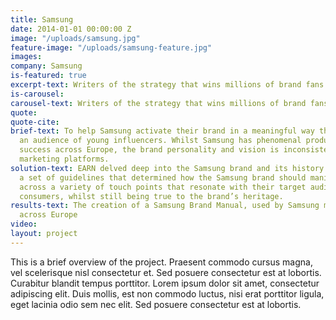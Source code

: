 ```yaml
---
title: Samsung
date: 2014-01-01 00:00:00 Z
image: "/uploads/samsung.jpg"
feature-image: "/uploads/samsung-feature.jpg"
images: 
company: Samsung
is-featured: true
excerpt-text: Writers of the strategy that wins millions of brand fans
is-carousel: 
carousel-text: Writers of the strategy that wins millions of brand fans
quote: 
quote-cite: 
brief-text: To help Samsung activate their brand in a meaningful way that engages
  an audience of young influencers. Whilst Samsung has phenomenal products and sales
  success across Europe, the brand personality and vision is inconsistent across its
  marketing platforms. 
solution-text: EARN delved deep into the Samsung brand and its history and created
  a set of guidelines that determined how the Samsung brand should manifest itself
  across a variety of touch points that resonate with their target audience of young
  consumers, whilst still being true to the brand’s heritage.
results-text: The creation of a Samsung Brand Manual, used by Samsung marketing teams
  across Europe
video: 
layout: project
---
```


This is a brief overview of the project. Praesent commodo cursus magna, vel scelerisque nisl consectetur et. Sed posuere consectetur est at lobortis. Curabitur blandit tempus porttitor. Lorem ipsum dolor sit amet, consectetur adipiscing elit. Duis mollis, est non commodo luctus, nisi erat porttitor ligula, eget lacinia odio sem nec elit. Sed posuere consectetur est at lobortis.